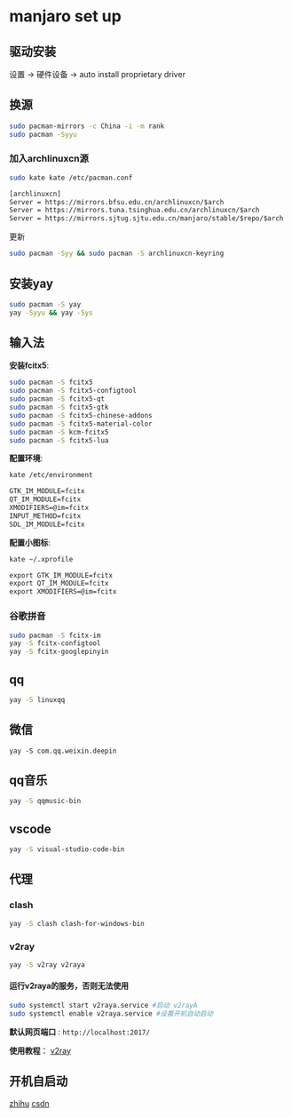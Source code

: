 # manjaro set up

## 驱动安装

设置 -> 硬件设备 -> auto install proprietary driver

## 换源

```sh
sudo pacman-mirrors -c China -i -m rank
sudo pacman -Syyu
```

### 加入archlinuxcn源

```sh
sudo kate kate /etc/pacman.conf
```

```txt
[archlinuxcn]
Server = https://mirrors.bfsu.edu.cn/archlinuxcn/$arch
Server = https://mirrors.tuna.tsinghua.edu.cn/archlinuxcn/$arch
Server = https://mirrors.sjtug.sjtu.edu.cn/manjaro/stable/$repo/$arch
```

更新

```sh
sudo pacman -Syy && sudo pacman -S archlinuxcn-keyring
```

## 安装yay

```sh
sudo pacman -S yay
yay -Syyu && yay -Sys
```

## 输入法

**安装fcitx5**:

```sh
sudo pacman -S fcitx5 
sudo pacman -S fcitx5-configtool  
sudo pacman -S fcitx5-qt
sudo pacman -S fcitx5-gtk
sudo pacman -S fcitx5-chinese-addons
sudo pacman -S fcitx5-material-color
sudo pacman -S kcm-fcitx5
sudo pacman -S fcitx5-lua
```

**配置环境**:

```sh
kate /etc/environment
```

```txt
GTK_IM_MODULE=fcitx
QT_IM_MODULE=fcitx
XMODIFIERS=@im=fcitx
INPUT_METHOD=fcitx
SDL_IM_MODULE=fcitx
```

**配置小图标**:

```sh
kate ~/.xprofile
```

```txt
export GTK_IM_MODULE=fcitx
export QT_IM_MODULE=fcitx
export XMODIFIERS=@im=fcitx
```

### 谷歌拼音

```sh
sudo pacman -S fcitx-im
yay -S fcitx-configtool
yay -S fcitx-googlepinyin
```

## qq

```sh
yay -S linuxqq
```

## 微信

```shell
yay -S com.qq.weixin.deepin
```

## qq音乐

```sh
yay -S qqmusic-bin
```

## vscode 

```sh
yay -S visual-studio-code-bin‍
```

## 代理

### clash

```sh
yay -S clash clash-for-windows-bin
```

### v2ray

```sh
yay -S v2ray v2raya
```

#### 运行v2raya的服务，否则无法使用

```sh
sudo systemctl start v2raya.service #启动 v2rayA
sudo systemctl enable v2raya.service #设置开机自动启动
```

**默认网页端口** : `http://localhost:2017/`

**使用教程**： [v2ray](https://v2raya.org/docs/prologue/quick-start/)

## 开机自启动

[zhihu](https://zhuanlan.zhihu.com/p/656733028)
[csdn](https://blog.csdn.net/leigelaile1/article/details/105475105)
